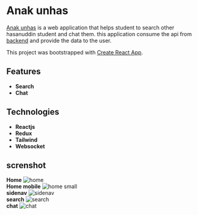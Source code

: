 # Anak unhas 

[Anak unhas](https://anak-unhas.web.app/) is a web application that helps student to search other hasanuddin student and chat them. this application consume the api from [backend](https://lanjukang.com/unhas) and provide the data to the user.
<br>

This project was bootstrapped with [Create React App](https://github.com/facebook/create-react-app).

## Features
- **Search**
- **Chat**
  <br>

## Technologies

- **Reactjs**
- **Redux**
- **Tailwind**
- **Websocket**
  <br>


## screnshot

**Home**
![home](https://github.com/dinel13/thesis-ac/blob/main/home.png?raw=true)
<br>
**Home mobile**
![home small](https://github.com/dinel13/thesis-ac/blob/main/home_small.png?raw=true)
<br>
**sidenav**
![sidenav](https://github.com/dinel13/thesis-ac/blob/main/sidenav.png?raw=true)
<br>
**search**
![search](https://github.com/dinel13/thesis-ac/blob/main/search.png?raw=true)
<br>
**chat**
![chat](https://github.com/dinel13/thesis-ac/blob/main/chat.png?raw=true)
